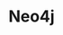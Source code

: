 ---
draft: false
title: Neo4j
content:
  id: neo4j
  name: Neo4j
  logo: /images/databases/specialized-databases/neo4j/logo.png
  website: https://neo4j.com/
  iframe_website: /website-iframe/databases/specialized-databases/neo4j
  dashboardImage: /images/databases/specialized-databases/neo4j/screenshot-1.jpg
  short_description: Neo4j is the world’s leading Graph Database
  description: It is a high performance graph store with all the features expected of a mature and robust database, like a friendly query language and ACID transactions.
  features:
    - title: Uncompromised Performance
      description: "Neo4j continues to expand the limits of graph technology, helping empower the largest active community of 220,000 developers, data scientists, and architects who are working to solve the world's most complex and valuable data problems."
    - title: Drive Deeper Insights
      description: Neo4j is fueled by our vast, production-ready algorithm library and advanced, groundbreaking machine learning workflows not found anywhere else.
    - title: Trusted, Secure, Deployed
      description: Neo4j is the only enterprise-strength graph database that combines native graph storage, advanced security, scalable speed-optimized architecture, and ACID compliance to ensure predictability and integrity of relationship-based queries
    - title: Native Graph Storage & Processing
      description: Index-free adjacency shortens read time and gets even better as data complexity grows. Get reliably fast transactions with ultra-high parallelized throughput even as your data grows.
  screenshots:
    - /images/databases/specialized-databases/neo4j/screenshot-1.jpg
    - /images/databases/specialized-databases/neo4j/screenshot-2.jpg
---